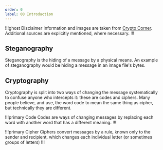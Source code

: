 ```yaml
---
order: 0
label: 00 Introduction
---
```


!!!ghost Disclaimer
Information and images are taken from [Crypto Corner](https://crypto.interactive-maths.com/). Additional sources are explicitly mentioned, where necessary.
!!!

## Steganography

Steganography is the hiding of a message by a physical means. An example of steganography would be hiding a message in an image file's bytes.

## Cryptography

Cryptography is split into two ways of changing the message systematically to confuse anyone who intercepts it: these are codes and ciphers. Many people believe, and use, the word code to mean the same thing as cipher, but technically they are different.

!!!primary Code
Codes are ways of changing messages by replacing each word with another word that has a different meaning.
!!!

!!!primary Cipher
Ciphers convert messages by a rule, known only to the sender and recipient, which changes each individual letter (or sometimes groups of letters)
!!!